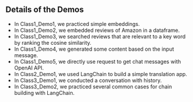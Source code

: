 ## Details of the Demos ##
- In Class1_Demo1, we practiced simple embeddings.
- In Class1_Demo2, we embedded reviews of Amazon in a dataframe.
- In Class1_Demo3, we searched reviews that are relevant to a key word by ranking the cosine similarity.
- In Class1_Demo4, we generated some content based on the input message.
- In Class1_Demo5, we directly use request to get chat messages with OpenAI API.
- In Class2_Demo1, we used LangChain to build a simple translation app.
- In Class3_Demo1, we conducted a conversation with history.
- In Class3_Demo2, we practiced several common cases for chain building with LangChain.